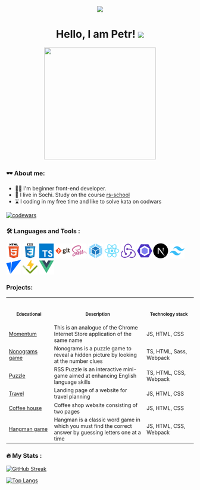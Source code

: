 <div id="header" align="center">
  <img src="https://media.giphy.com/media/MunViQ5feR29sMFVfa/giphy.gif" width="100"/>
  <h1>
  Hello, I am Petr!
  <img src="https://media.giphy.com/media/hvRJCLFzcasrR4ia7z/giphy.gif" width="30px"/>
  </h1>
</div>
<div align="center">
  <img src="https://media.giphy.com/media/du3J3cXyzhj75IOgvA/giphy.gif" width="300" height="300"/>
</div>

### :dark_sunglasses: About me:
- :man_technologist: I'm beginner front-end developer.
- :palm_tree: I live in Sochi. Study on the course [rs-school](https://rs.school/js/)
- :hourglass: I coding in my free time and like to solve kata on сodwars

[![codewars](https://www.codewars.com/users/rsschool_962509c2d3e7590a/badges/large)](https://www.codewars.com/users/rsschool_962509c2d3e7590a)

### :hammer_and_wrench: Languages and Tools :
<div>
  <img src="https://github.com/devicons/devicon/blob/master/icons/html5/html5-original-wordmark.svg" width="40" height="40"/>
  <img src="https://github.com/devicons/devicon/blob/master/icons/css3/css3-original-wordmark.svg" width="40" height="40"/>
  <img src="https://github.com/devicons/devicon/blob/master/icons/typescript/typescript-original.svg" width="40" height="40"/>
  <img src="https://github.com/devicons/devicon/blob/master/icons/git/git-original-wordmark.svg" width="40" height="40"/>
  <img src="https://github.com/devicons/devicon/blob/master/icons/sass/sass-original.svg" width="40" height="40"/>
  <img src="https://github.com/devicons/devicon/blob/master/icons/webpack/webpack-original.svg" width="40" height="40"/>
  <img src="https://github.com/devicons/devicon/blob/master/icons/react/react-original.svg" width="40" height="40"/>
  <img src="https://github.com/devicons/devicon/blob/master/icons/redux/redux-original.svg" width="40" height="40"/>
  <img src="https://github.com/devicons/devicon/blob/master/icons/eslint/eslint-original.svg" width="40" height="40"/>
  <img src="https://github.com/devicons/devicon/blob/master/icons/nextjs/nextjs-original.svg" width="40" height="40"/>
  <img src="https://github.com/devicons/devicon/blob/master/icons/tailwindcss/tailwindcss-original.svg" width="40" height="40"/>
  <img src="https://github.com/devicons/devicon/blob/master/icons/vite/vite-original.svg" width="40" height="40"/>
  <img src="https://github.com/devicons/devicon/blob/master/icons/vitest/vitest-original.svg" width="40" height="40"/>
  <img src="https://github.com/devicons/devicon/blob/master/icons/vuejs/vuejs-original.svg" width="40" height="40"/>
</div>

### Projects:

<table>
  <tr>
    <th align="center"><img width="200" height="1"><p><small>Educational</small></p></th>
    <th align="center"><img width="280" height="1"><p><small>Description</small></p></th>
    <th align="center"><img width="280" height="1"><p><small>Technology stack</small></p></th>
  </tr>
   <tr>
     <td>
      <a href="https://petrmarkin-momentum.netlify.app/#en" target="_blank">Momentum</a> 
     </td>
     <td>
       This is an analogue of the Chrome Internet Store application of the same name
     </td> 
     <td>
       JS, HTML, CSS
     </td> 
  </tr>
  <tr>
     <td>
        <a href="https://nonograms-rss-petr-markin.netlify.app" target="_blank">Nonograms game</a>
     </td>
     <td>
       Nonograms is a puzzle game to reveal a hidden picture by looking at the number clues
     </td> 
     <td>
       TS, HTML, Sass, Webpack
     </td> 
  </tr>
  <tr>
    <td>
      <a href="https://petr-markin-puzzle.netlify.app" target="_blank">Puzzle</a>
    </td>
    <td>
       RSS Puzzle is an interactive mini-game aimed at enhancing English language skills
     </td> 
    <td>
       TS, HTML, CSS, Webpack
    </td> 
  </tr>
  <tr>
    <td>
       <a href="https://travel-rsschool-task.netlify.app" target="_blank">Travel</a>
    </td>
    <td>
      Landing page of a website for travel planning
    </td>
    <td>
       JS, HTML, CSS
     </td>
  </tr>
  <tr>
    <td>
      <a href="https://rsschool-coffee-house.netlify.app/home" target="_blank">Coffee house</a>
    </td>
    <td>
      Coffee shop website consisting of two pages
    </td>
    <td>
       JS, HTML, CSS
    </td>
  </tr>
  <tr>
    <td>
      <a href="https://rsschool-petr-markin-hangman.netlify.app" target="_blank">Hangman game</a>
    </td>
    <td>
     Hangman is a classic word game in which you must find the correct answer by guessing letters one at a time
    </td>
    <td>
       JS, HTML, CSS, Webpack
    </td> 
  </tr>
</table>

### :fire: My Stats :
[![GitHub Streak](https://streak-stats.demolab.com/?user=PetrMarkin)](https://git.io/streak-stats)

[![Top Langs](https://github-readme-stats.vercel.app/api/top-langs/?username=PetrMarkin&layout=compact&theme=vision-friendly-dark)](https://github.com/anuraghazra/github-readme-stats)
